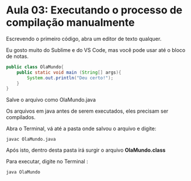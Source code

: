 # Aula 03: Executando o processo de compilação manualmente

Escrevendo o primeiro código, abra um editor de texto qualquer.

Eu gosto muito do Sublime e do VS Code, mas você pode usar até o bloco de notas.

```java
public class OlaMundo{
	public static void main (String[] args){
		System.out.println("Deu certo!");
	}
}
```

Salve o arquivo como OlaMundo.java

Os arquivos em java antes de serem executados, eles precisam ser compilados.

Abra o Terminal, vá até a pasta onde salvou o arquivo e digite:

```text
javac OlaMundo.java
```

Após isto, dentro desta pasta irá surgir o arquivo **OlaMundo.class**

Para executar, digite no Terminal : 

```text
java OlaMundo
```



